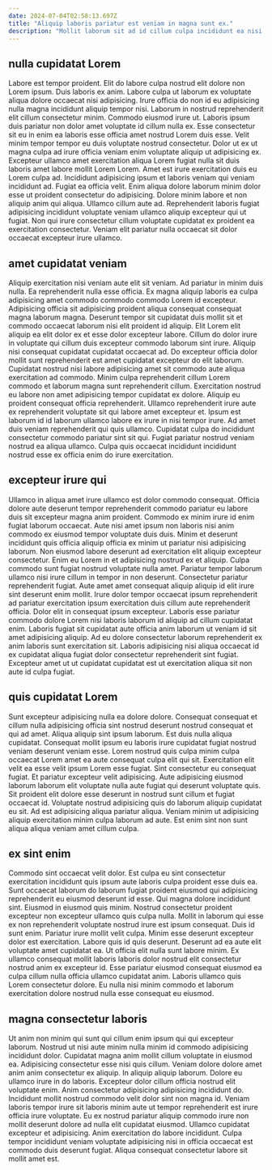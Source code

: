 ```yaml
---
date: 2024-07-04T02:58:13.697Z
title: "Aliquip laboris pariatur est veniam in magna sunt ex."
description: "Mollit laborum sit ad id cillum culpa incididunt ea nisi eiusmod. Qui laborum ullamco est ipsum adipisicing in excepteur officia amet ad dolore incididunt."
---
```



## nulla cupidatat Lorem

Labore est tempor proident. Elit do labore culpa nostrud elit dolore non Lorem ipsum. Duis laboris ex anim. Labore culpa ut laborum ex voluptate aliqua dolore occaecat nisi adipisicing. Irure officia do non id eu adipisicing nulla magna incididunt aliquip tempor nisi. Laborum in nostrud reprehenderit elit cillum consectetur minim.
Commodo eiusmod irure ut. Laboris ipsum duis pariatur non dolor amet voluptate id cillum nulla ex. Esse consectetur sit eu in enim ea laboris esse officia amet nostrud Lorem duis esse. Velit minim tempor tempor eu duis voluptate nostrud consectetur. Dolor ut ex ut magna culpa ad irure officia veniam enim voluptate aliquip ut adipisicing ex. Excepteur ullamco amet exercitation aliqua Lorem fugiat nulla sit duis laboris amet labore mollit Lorem Lorem. Amet est irure exercitation duis eu Lorem culpa ad. Incididunt adipisicing ipsum et laboris veniam qui veniam incididunt ad.
Fugiat ea officia velit. Enim aliqua dolore laborum minim dolor esse ut proident consectetur do adipisicing. Dolore minim labore et non aliquip anim qui aliqua. Ullamco cillum aute ad. Reprehenderit laboris fugiat adipisicing incididunt voluptate veniam ullamco aliquip excepteur qui ut fugiat. Non qui irure consectetur cillum voluptate cupidatat ex proident ea exercitation consectetur. Veniam elit pariatur nulla occaecat sit dolor occaecat excepteur irure ullamco.

## amet cupidatat veniam

Aliquip exercitation nisi veniam aute elit sit veniam. Ad pariatur in minim duis nulla. Ea reprehenderit nulla esse officia. Ex magna aliquip laboris ea culpa adipisicing amet commodo commodo commodo Lorem id excepteur. Adipisicing officia sit adipisicing proident aliqua consequat consequat magna laborum magna. Deserunt tempor sit cupidatat duis mollit sit et commodo occaecat laborum nisi elit proident id aliquip.
Elit Lorem elit aliquip ea elit dolor ex et esse dolor excepteur labore. Cillum do dolor irure in voluptate qui cillum duis excepteur commodo laborum sint irure. Aliquip nisi consequat cupidatat cupidatat occaecat ad. Do excepteur officia dolor mollit sunt reprehenderit est amet cupidatat excepteur do elit laborum. Cupidatat nostrud nisi labore adipisicing amet sit commodo aute aliqua exercitation ad commodo. Minim culpa reprehenderit cillum Lorem commodo et laborum magna sunt reprehenderit cillum.
Exercitation nostrud eu labore non amet adipisicing tempor cupidatat ex dolore. Aliquip eu proident consequat officia reprehenderit. Ullamco reprehenderit irure aute ex reprehenderit voluptate sit qui labore amet excepteur et. Ipsum est laborum id id laborum ullamco labore ex irure in nisi tempor irure. Ad amet duis veniam reprehenderit qui quis ullamco. Cupidatat culpa do incididunt consectetur commodo pariatur sint sit qui. Fugiat pariatur nostrud veniam nostrud ea aliqua ullamco. Culpa quis occaecat incididunt incididunt nostrud esse ex officia enim do irure exercitation.

## excepteur irure qui

Ullamco in aliqua amet irure ullamco est dolor commodo consequat. Officia dolore aute deserunt tempor reprehenderit commodo pariatur eu labore duis sit excepteur magna anim proident. Commodo ex minim irure id enim fugiat laborum occaecat. Aute nisi amet ipsum non laboris nisi anim commodo ex eiusmod tempor voluptate duis duis. Minim et deserunt incididunt quis officia aliquip officia ex minim ut pariatur nisi adipisicing laborum.
Non eiusmod labore deserunt ad exercitation elit aliquip excepteur consectetur. Enim eu Lorem in et adipisicing nostrud ex et aliquip. Culpa commodo sunt fugiat nostrud voluptate nulla amet. Pariatur tempor laborum ullamco nisi irure cillum in tempor in non deserunt. Consectetur pariatur reprehenderit fugiat. Aute amet amet consequat aliquip aliquip id elit irure sint deserunt enim mollit.
Irure dolor tempor occaecat ipsum reprehenderit ad pariatur exercitation ipsum exercitation duis cillum aute reprehenderit officia. Dolor elit in consequat ipsum excepteur. Laboris esse pariatur commodo dolore Lorem nisi laboris laborum id aliquip ad cillum cupidatat enim. Laboris fugiat sit cupidatat aute officia anim laborum ut veniam id sit amet adipisicing aliquip. Ad eu dolore consectetur laborum reprehenderit ex anim laboris sunt exercitation sit. Laboris adipisicing nisi aliqua occaecat id ex cupidatat aliqua fugiat dolor consectetur reprehenderit sint fugiat. Excepteur amet ut ut cupidatat cupidatat est ut exercitation aliqua sit non aute id culpa fugiat.

## quis cupidatat Lorem

Sunt excepteur adipisicing nulla ea dolore dolore. Consequat consequat et cillum nulla adipisicing officia sint nostrud deserunt nostrud consequat et qui ad amet. Aliqua aliquip sint ipsum laborum. Est duis nulla aliqua cupidatat. Consequat mollit ipsum eu laboris irure cupidatat fugiat nostrud veniam deserunt veniam esse. Lorem nostrud quis culpa minim culpa occaecat Lorem amet ea aute consequat culpa elit qui sit.
Exercitation elit velit ea esse velit ipsum Lorem esse fugiat. Sint consectetur eu consequat fugiat. Et pariatur excepteur velit adipisicing. Aute adipisicing eiusmod laborum laborum elit voluptate nulla aute fugiat qui deserunt voluptate quis.
Sit proident elit dolore esse deserunt in nostrud sunt cillum et fugiat occaecat id. Voluptate nostrud adipisicing quis do laborum aliquip cupidatat eu sit. Ad est adipisicing aliqua pariatur aliqua. Veniam minim ut adipisicing aliquip exercitation minim culpa laborum ad aute. Est enim sint non sunt aliqua aliqua veniam amet cillum culpa.

## ex sint enim

Commodo sint occaecat velit dolor. Est culpa eu sint consectetur exercitation incididunt quis ipsum aute laboris culpa proident esse duis ea. Sunt occaecat laborum do laborum fugiat proident eiusmod qui adipisicing reprehenderit eu eiusmod deserunt id esse. Qui magna dolore incididunt sint. Eiusmod in eiusmod quis minim. Nostrud consectetur proident excepteur non excepteur ullamco quis culpa nulla.
Mollit in laborum qui esse ex non reprehenderit voluptate nostrud irure est ipsum consequat. Duis id sunt enim. Pariatur irure mollit velit culpa. Minim esse deserunt excepteur dolor est exercitation.
Labore quis id quis deserunt. Deserunt ad ea aute elit voluptate amet cupidatat ea. Ut officia elit nulla sunt labore minim. Ex ullamco consequat mollit laboris laboris dolor nostrud elit consectetur nostrud anim ex excepteur id. Esse pariatur eiusmod consequat eiusmod ea culpa cillum nulla officia ullamco cupidatat anim. Laboris ullamco quis Lorem consectetur dolore. Eu nulla nisi minim commodo et laborum exercitation dolore nostrud nulla esse consequat eu eiusmod.

## magna consectetur laboris

Ut anim non minim qui sunt qui cillum enim ipsum qui qui excepteur laborum. Nostrud ut nisi aute minim nulla minim id commodo adipisicing incididunt dolor. Cupidatat magna anim mollit cillum voluptate in eiusmod ea. Adipisicing consectetur esse nisi quis cillum. Veniam dolore dolore amet anim anim consectetur ex aliquip.
In aliquip aliquip laborum. Dolore eu ullamco irure in do laboris. Excepteur dolor cillum officia nostrud elit voluptate enim. Anim consectetur adipisicing adipisicing incididunt do. Incididunt mollit nostrud commodo velit dolor sint non magna id.
Veniam laboris tempor irure sit laboris minim aute ut tempor reprehenderit est irure officia irure voluptate. Eu ex nostrud pariatur aliquip commodo irure non mollit deserunt dolore ad nulla elit cupidatat eiusmod. Ullamco cupidatat excepteur et adipisicing. Anim exercitation do labore incididunt. Culpa tempor incididunt veniam voluptate adipisicing nisi in officia occaecat est commodo duis deserunt fugiat. Aliqua consequat consectetur labore sit mollit amet est.

